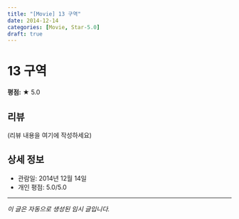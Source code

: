```yaml
---
title: "[Movie] 13 구역"
date: 2014-12-14
categories: [Movie, Star-5.0]
draft: true
---
```


# 13 구역

**평점:** ★ 5.0

## 리뷰

(리뷰 내용을 여기에 작성하세요)

## 상세 정보

- 관람일: 2014년 12월 14일
- 개인 평점: 5.0/5.0

---

*이 글은 자동으로 생성된 임시 글입니다.*
